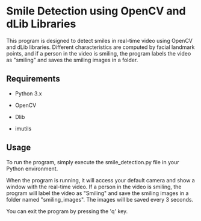 # Smile Detection using OpenCV and dLib Libraries

This program is designed to detect smiles in real-time video using OpenCV and dLib libraries. Different characteristics are computed by 
facial landmark points, and if a person in the video is smiling, the program labels the video as "smiling" and saves the smiling images in a folder.

## Requirements

* Python 3.x

* OpenCV

* Dlib

* imutils

## Usage

To run the program, simply execute the smile_detection.py file in your Python environment.

When the program is running, it will access your default camera and show a window with the real-time video.
If a person in the video is smiling, the program will label the video as "Smiling" and save the smiling images in a folder named "smiling_images". 
The images will be saved every 3 seconds.

You can exit the program by pressing the 'q' key.

